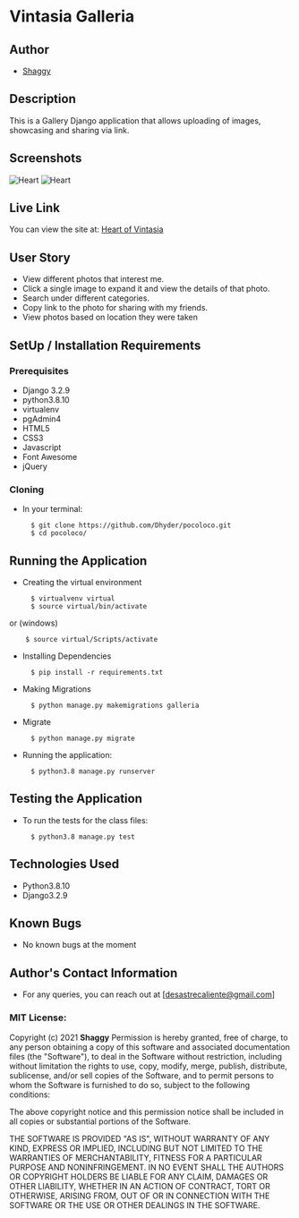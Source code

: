 # Vintasia Galleria
## Author
* [Shaggy](https://github.com/Dhyder)

## Description
This is a Gallery Django application that allows uploading of images, showcasing and sharing via link. 

## Screenshots
![Heart](https://user-images.githubusercontent.com/86789832/143848413-317498bd-93fa-46e2-8fe4-8107b45edcdb.PNG)
![Heart](https://user-images.githubusercontent.com/86789832/143848670-53f38a0d-81e0-4c97-b06f-63659c0c0a42.PNG)

## Live Link
You can view the site at: [Heart of Vintasia](https://heartofvintasia.herokuapp.com/)

## User Story
- View different photos that interest me.
- Click a single image to expand it and view the details of that photo.
- Search under different categories.
- Copy link to the photo for sharing with my friends.
- View photos based on location they were taken


## SetUp / Installation Requirements
### Prerequisites
* Django 3.2.9
* python3.8.10
* virtualenv
* pgAdmin4
* HTML5  
* CSS3
* Javascript 
* Font Awesome
* jQuery

### Cloning
* In your terminal:

        $ git clone https://github.com/Dhyder/pocoloco.git
        $ cd pocoloco/

## Running the Application
* Creating the virtual environment

        $ virtualvenv virtual
        $ source virtual/bin/activate
 or (windows)
 
        $ source virtual/Scripts/activate

* Installing Dependencies

        $ pip install -r requirements.txt
        
* Making Migrations

        $ python manage.py makemigrations galleria
        
* Migrate

        $ python manage.py migrate

* Running the application:

        $ python3.8 manage.py runserver
        

## Testing the Application
* To run the tests for the class files:

        $ python3.8 manage.py test

## Technologies Used
* Python3.8.10
* Django3.2.9

## Known Bugs
* No known bugs at the moment
## Author's Contact Information
* For any queries, you can reach out at [desastrecaliente@gmail.com]

### MIT License:
Copyright (c) 2021 **Shaggy**
Permission is hereby granted, free of charge, to any person obtaining a copy
of this software and associated documentation files (the "Software"), to deal
in the Software without restriction, including without limitation the rights
to use, copy, modify, merge, publish, distribute, sublicense, and/or sell
copies of the Software, and to permit persons to whom the Software is
furnished to do so, subject to the following conditions:

The above copyright notice and this permission notice shall be included in all
copies or substantial portions of the Software.

THE SOFTWARE IS PROVIDED "AS IS", WITHOUT WARRANTY OF ANY KIND, EXPRESS OR
IMPLIED, INCLUDING BUT NOT LIMITED TO THE WARRANTIES OF MERCHANTABILITY,
FITNESS FOR A PARTICULAR PURPOSE AND NONINFRINGEMENT. IN NO EVENT SHALL THE
AUTHORS OR COPYRIGHT HOLDERS BE LIABLE FOR ANY CLAIM, DAMAGES OR OTHER
LIABILITY, WHETHER IN AN ACTION OF CONTRACT, TORT OR OTHERWISE, ARISING FROM,
OUT OF OR IN CONNECTION WITH THE SOFTWARE OR THE USE OR OTHER DEALINGS IN THE
SOFTWARE.
